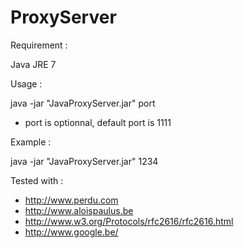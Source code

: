 ProxyServer
===========
Requirement :

Java JRE 7

Usage :

java -jar "JavaProxyServer.jar" port
- port is optionnal, default port is 1111

Example :

java -jar "JavaProxyServer.jar" 1234


Tested with :

- http://www.perdu.com
- http://www.aloispaulus.be
- http://www.w3.org/Protocols/rfc2616/rfc2616.html
- http://www.google.be/
